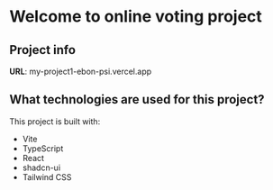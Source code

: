 # Welcome to online voting project

## Project info

**URL**: my-project1-ebon-psi.vercel.app

## What technologies are used for this project?

This project is built with:

- Vite
- TypeScript
- React
- shadcn-ui
- Tailwind CSS



